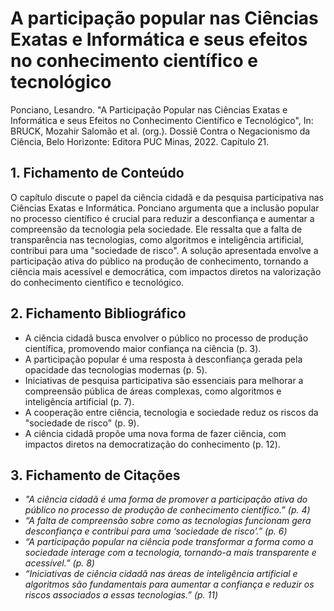 # A participação popular nas Ciências Exatas e Informática e seus efeitos no conhecimento científico e tecnológico

Ponciano, Lesandro. "A Participação Popular nas Ciências Exatas e Informática e seus Efeitos no Conhecimento Científico e Tecnológico", In: BRUCK, Mozahir Salomão et al. (org.). Dossiê Contra o Negacionismo da Ciência, Belo Horizonte: Editora PUC Minas, 2022. Capítulo 21.

## 1. Fichamento de Conteúdo

O capítulo discute o papel da ciência cidadã e da pesquisa participativa nas Ciências Exatas e Informática. Ponciano argumenta que a inclusão popular no processo científico é crucial para reduzir a desconfiança e aumentar a compreensão da tecnologia pela sociedade. Ele ressalta que a falta de transparência nas tecnologias, como algoritmos e inteligência artificial, contribui para uma "sociedade de risco". A solução apresentada envolve a participação ativa do público na produção de conhecimento, tornando a ciência mais acessível e democrática, com impactos diretos na valorização do conhecimento científico e tecnológico.

## 2. Fichamento Bibliográfico 

* A ciência cidadã busca envolver o público no processo de produção científica, promovendo maior confiança na ciência (p. 3).
* A participação popular é uma resposta à desconfiança gerada pela opacidade das tecnologias modernas (p. 5).
* Iniciativas de pesquisa participativa são essenciais para melhorar a compreensão pública de áreas complexas, como algoritmos e inteligência artificial (p. 7).
* A cooperação entre ciência, tecnologia e sociedade reduz os riscos da "sociedade de risco" (p. 9).
* A ciência cidadã propõe uma nova forma de fazer ciência, com impactos diretos na democratização do conhecimento (p. 12).

## 3. Fichamento de Citações 

* _"A ciência cidadã é uma forma de promover a participação ativa do público no processo de produção de conhecimento científico.” (p. 4)_
* _“A falta de compreensão sobre como as tecnologias funcionam gera desconfiança e contribui para uma ‘sociedade de risco’.” (p. 6)_
* _“A participação popular na ciência pode transformar a forma como a sociedade interage com a tecnologia, tornando-a mais transparente e acessível.” (p. 8)_
* _“Iniciativas de ciência cidadã nas áreas de inteligência artificial e algoritmos são fundamentais para aumentar a confiança e reduzir os riscos associados a essas tecnologias.” (p. 11)_
